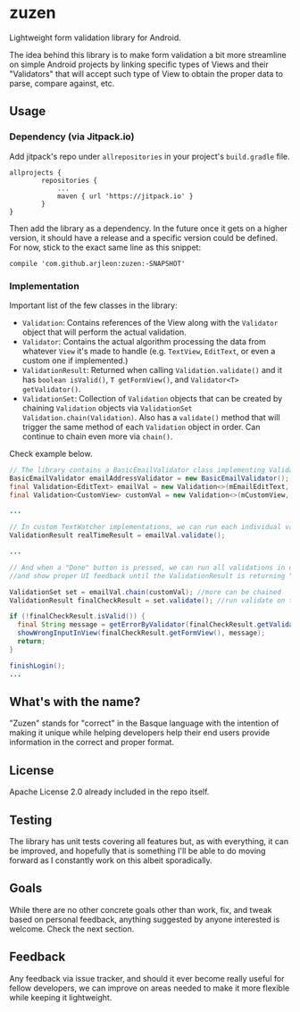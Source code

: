 # zuzen
Lightweight form validation library for Android.

The idea behind this library is to make form validation a bit more streamline on simple Android projects by linking specific types of Views and their "Validators" that will accept such type of View to obtain the proper data to parse, compare against, etc.

## Usage

### Dependency (via Jitpack.io)
Add jitpack's repo under `allrepositories` in your project's `build.gradle` file.
```
allprojects {
		repositories {
			...
			maven { url 'https://jitpack.io' }
		}
}
```

Then add the library as a dependency. In the future once it gets on a higher version, it should have a release and a specific version could be defined. For now, stick to the exact same line as this snippet:
```
compile 'com.github.arjleon:zuzen:-SNAPSHOT'
```

### Implementation
Important list of the few classes in the library:
* `Validation`: Contains references of the View along with the `Validator` object that will perform the actual validation.
* `Validator`: Contains the actual algorithm processing the data from whatever `View` it's made to handle (e.g. `TextView`, `EditText`, or even a custom one if implemented.)
* `ValidationResult`: Returned when calling `Validation.validate()` and it has `boolean isValid()`, `T getFormView()`, and `Validator<T> getValidator()`.
* `ValidationSet`: Collection of `Validation` objects that can be created by chaining `Validation` objects via `ValidationSet Validation.chain(Validation)`. Also has a `validate()` method that will trigger the same method of each `Validation` object in order. Can continue to chain even more via `chain()`.

Check example below.

```java
// The library contains a BasicEmailValidator class implementing Validator<EditText>
BasicEmailValidator emailAddressValidator = new BasicEmailValidator();
final Validation<EditText> emailVal = new Validation<>(mEmailEditText, emailAddressValidator);
final Validation<CustomView> customVal = new Validation<>(mCustomView, new CustomValidator());

...

// In custom TextWatcher implementations, we can run each individual validator to give real-time feedback if needed
ValidationResult realTimeResult = emailVal.validate();

...

// And when a "Done" button is pressed, we can run all validations in order by chaining them all
//and show proper UI feedback until the ValidationResult is returning "true" for "isValid()"

ValidationSet set = emailVal.chain(customVal); //more can be chained
ValidationResult finalCheckResult = set.validate(); //run validate on the final set with all chained validations

if (!finalCheckResult.isValid()) {
  final String message = getErrorByValidator(finalCheckResult.getValidator());
  showWrongInputInView(finalCheckResult.getFormView(), message);
  return;
}

finishLogin();
...
```

## What's with the name?
"Zuzen" stands for "correct" in the Basque language with the intention of making it unique while helping developers help their end users provide information in the correct and proper format.

## License
Apache License 2.0 already included in the repo itself.

## Testing
The library has unit tests covering all features but, as with everything, it can be improved, and hopefully that is something I'll be able to do moving forward as I constantly work on this albeit sporadically.

## Goals
While there are no other concrete goals other than work, fix, and tweak based on personal feedback, anything suggested by anyone interested is welcome. Check the next section.

## Feedback
Any feedback via issue tracker, and should it ever become really useful for fellow developers, we can improve on areas needed to make it more flexible while keeping it lightweight.

